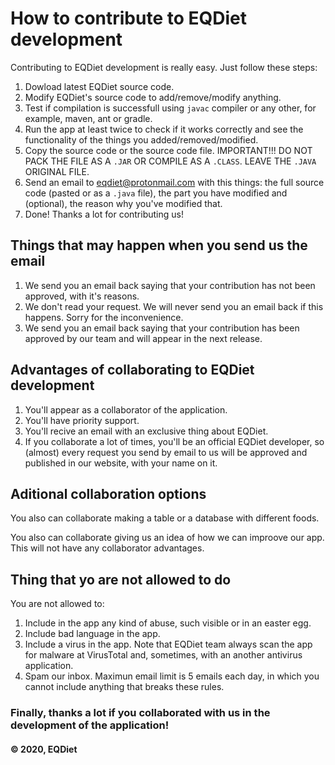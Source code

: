 # How to contribute to EQDiet development

Contributing to EQDiet development is really easy. Just follow these steps:

1. Dowload latest EQDiet source code.
2. Modify EQDiet's source code to add/remove/modify anything.
3. Test if compilation is successfull using `javac` compiler or any other, for example, maven, ant or gradle.
4. Run the app at least twice to check if it works correctly and see the functionality of the things you added/removed/modified.
5. Copy the source code or the source code file. IMPORTANT!!! DO NOT PACK THE FILE AS A `.JAR` OR COMPILE AS A `.CLASS`. LEAVE THE `.JAVA` ORIGINAL FILE.
6. Send an email to eqdiet@protonmail.com with this things: the full source code (pasted or as a `.java` file), the part you have modified and (optional), the reason why you've modified that.
7. Done! Thanks a lot for contributing us!

## Things that may happen when you send us the email

1. We send you an email back saying that your contribution has not been approved, with it's reasons.
2. We don't read your request. We will never send you an email back if this happens. Sorry for the inconvenience.
3. We send you an email back saying that your contribution has been approved by our team and will appear in the next release.

## Advantages of collaborating to EQDiet development

1. You'll appear as a collaborator of the application.
2. You'll have priority support.
3. You'll recive an email with an exclusive thing about EQDiet.
4. If you collaborate a lot of times, you'll be an official EQDiet developer, so (almost) every request you send by email to us will be approved and published in our website, with your name on it.

## Aditional collaboration options

You also can collaborate making a table or a database with different foods.

You also can collaborate giving us an idea of how we can improove our app. This will not have any collaborator advantages.

## Thing that yo are not allowed to do

You are not allowed to:

1. Include in the app any kind of abuse, such visible or in an easter egg.
2. Include bad language in the app.
3. Include a virus in the app. Note that EQDiet team always scan the app for malware at VirusTotal and, sometimes, with an another antivirus application.
4. Spam our inbox. Maximun email limit is 5 emails each day, in which you cannot include anything that breaks these rules.

### Finally, thanks a lot if you collaborated with us in the development of the application!

#### © 2020, EQDiet
